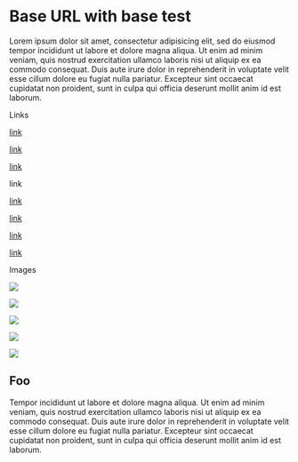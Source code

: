 # Base URL with base test

Lorem ipsum dolor sit amet, consectetur adipisicing elit, sed do eiusmod tempor incididunt ut labore et dolore magna aliqua. Ut enim ad minim veniam, quis nostrud exercitation ullamco laboris nisi ut aliquip ex ea commodo consequat. Duis aute irure dolor in reprehenderit in voluptate velit esse cillum dolore eu fugiat nulla pariatur. Excepteur sint occaecat cupidatat non proident, sunt in culpa qui officia deserunt mollit anim id est laborum.

Links

[link]

[link]

[link]

link

[link][1]

[link][2]

[link][3]

[link][4]

Images

![][5]

![][5]

![][5]

![][6]

![][7]

## Foo

Tempor incididunt ut labore et dolore magna aliqua. Ut enim ad minim veniam, quis nostrud exercitation ullamco laboris nisi ut aliquip ex ea commodo consequat. Duis aute irure dolor in reprehenderit in voluptate velit esse cillum dolore eu fugiat nulla pariatur. Excepteur sint occaecat cupidatat non proident, sunt in culpa qui officia deserunt mollit anim id est laborum.

  [link]: file:///foo/bar/baz.html
  [1]: file:///baz.html#foo
  [2]: file:///foo/bar/baz.html#foo
  [3]: http://test/foo/bar/baz.html
  [4]: https://test/foo/bar/baz.html
  [5]: file:///foo/bar/baz.png
  [6]: http://test/foo/bar/baz.png
  [7]: https://test/foo/bar/baz.png
